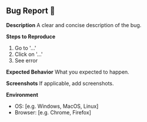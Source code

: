 ## Bug Report 🐛

**Description**
A clear and concise description of the bug.

**Steps to Reproduce**
1. Go to '...'
2. Click on '...'
3. See error

**Expected Behavior**
What you expected to happen.

**Screenshots**
If applicable, add screenshots.

**Environment**
- OS: [e.g. Windows, MacOS, Linux]
- Browser: [e.g. Chrome, Firefox]
